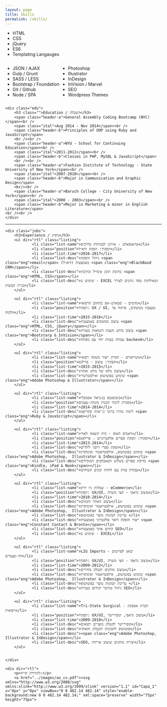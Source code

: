 ```yaml
---
layout: page
title: Skills
permalink: /skills/
---
```

<div class="flex-list">
	<section class="flex-wraps">
		<ul class="flex-col">
			<li>HTML</li>
			<li>CSS</li>
			<li>jQuery</li>
			<li>ES6</li>
			<li>Templating Langauges</li>
		</ul>
		<ul style="display: inline-flex;flex-direction: column;justify-content:space-around;">
			<li>JSON / AJAX</li>
			<li>Gulp / Grunt</li>
			<li>SASS / LESS</li>
			<li>Bootstrap / Foundation</li>
			<li>Git / Github</li>
			<li>Node / SPA</li>
		</ul>
		<ul class="" style="display: inline-flex;flex-direction: column;justify-content:space-around;">
			<li>Photoshop</li>
			<li>Illustrator</li>
			<li>InDesign</li>
			<li>InVision / Marvel</li>
			<li>SEO</li>
			<li>Wordpress Themes</li>
		</ul>
	</section>

	<div class="edu">
		<h3 class="">Education / השכלה</h3>
		<span class="header-a">General Assembly Coding Bootcamp (NYC)</span><br />
		<span class="ital">Aug 2014 - Nov 2014</span><br />
		<span class="header-b">Principles of OOP using Ruby and JavaScript</span>
		<br /><br />
		<span class="header-a">NYU - School for Continuing Education</span><br />
		<span class="ital">2011-2012</span><br />
		<span class="header-b">Classes in PHP, MySQL & JavaScript</span>
		<br /><br />
		<span class="header-a">Fashion Institute of Technology - State University of New York</span><br />
		<span class="ital">2007-2010</span><br />
		<span class="header-b">Major in Communication and Graphic Design</span>
		<br/><br />
		<span class="header-a">Baruch College - City University of New York</span><br />
		<span class="ital">2000 - 2003</span><br />
		<span class="header-b">Major in Marketing & minor in English Literature</span>
	<br /><br />
	</div>
<hr class="divv" />
		  

	<div class="jobs">
		<h3>Experience / ניסיון</h3>
		<ul dir="rtl" class="listing">
		  		<li class="list-name">טראנסאלט - אירגון לבטיחות בדרכים</li>
		  		<li class="position">תפקיד: הפקת דוא״ל</li>
		  		<li class="list-time">2016-2017</li>
		  		<li class="list-desc">ניהול והפקה <span class="eng">email</span> (דוא״ל) באמצעות <span class="eng">BlackBaud CRM</span></li>
		  		<li class="list-desc">כתיבת תוכן אימייל וכתיבת <span class="eng">HTML, CSS</span></li>
		  		<li class="list-desc">שימוש ב - EXCEL ושאילתות מסד נתונים לצורך בניית קבוצות</li>
		</ul>

		<ul dir="rtl" class="listing">
		  		<li class="list-name">מדמים - סטארט-אפ בתחום הרפואי</li>
		  		<li class="position">תפקיד: UX / UI, מעצבת ממשקים, פיתוח צד הלקוח</li>
		  		<li class="list-time">2015-2016</li>
		  		<li class="list-desc">עיצוב ממשקים באמצעות <span class="eng">HTML, CSS, jQuery</span></li>
		  		<li class="list-desc">עיצוב מידע והצגת דוגמאות בעזרת <span class="eng">Bootstarp & InVision</span></li>
		  		<li class="list-desc">עבודה בצוות יחד עם מפתח backend</li>
		</ul>

		<ul dir="rtl" class="listing">
		  		<li class="list-name">נוטריפורם - חברת ייצור משקה רפואי</li>
		  		<li class="position">תפקיד: עיצוב - פרילנס</li>
		  		<li class="list-time">2015-2015</li>
		  		<li class="list-desc">עיצוב מלא של מותג ואתר</li>
		  		<li class="list-desc">שימוש בפוטושופ ואילסטרטור <span class="eng">Adobe Photoshop & Illustrator</span></li>
		</ul>

		<ul dir="rtl" class="listing">
		  		<li class="list-name">בוטקאמפ בג׳נראל אסמבלי</li>
		  		<li class="position">מסגרת לימוד תכנות מונחה-עצמים</li>
		  		<li class="list-time">2014-2014</li>
		  		<li class="list-desc">לימוד מזורז ברובי וג'אווה סקריפט <span class="eng">Ruby & JavaScript</span></li>
		</ul>

		<ul dir="rtl" class="listing">
		  		<li class="list-name">ראנדם האוס - בית הוצאה לאור</li>
		  		<li class="position">תפקיד: הפקת ספרים אלקטרוניים - פרילאנס</li>
		  		<li class="list-time">2013-2014</li>
		  		<li class="list-desc">הפקת ספרי דיסני לילדים</li>
		  		<li class="list-desc">שימוש בפוטושופ, אילסטראטור ואינדסיין <span class="eng">Adobe Photoshop,  Illustrator & InDesign</span></li>
		  		<li class="list-desc">בדיקת ספרים בשלוש הטאבלטים המובילים <span class="eng">Kindle, iPad & Nook</span></li>
		  		<li class="list-desc">עבודת צוות עם לוחות זמנים קשיחים</li>
		</ul>

		<ul dir="rtl" class="listing">
		  		<li class="list-name">שמלות ניו יורק - eCommerce</li>
		  		<li class="position">תפקיד: UX/UI, עיצוב גראפי - חצי משרה</li>
		  		<li class="list-time">2010-2014</li>
		  		<li class="list-desc">עיצוב האתר והמותג</li>
		  		<li class="list-desc">שימוש בפוטושופ, אילסטראטור ואינדסיין <span class="eng">Adobe Photoshop,  Illustrator & InDesign</span></li>
		  		<li class="list-desc">עריכת תמונות מוצר בפוטושופ </li>
		  		<li class="list-desc">ייצור והפקת דואר אלקטרוני באמצעות <span class="eng">Constant Contact & Bronto</span></li>
		  		<li class="list-desc">קידום אתר באמצעות SEO</li>
		  		<li class="list-desc">שימוש ב - EXCEL</li>
		</ul>

		<ul dir="rtl" class="listing">
		  		<li class="list-name">LIG Imports - יבואן לפריטים חד-פעמיים</li>
		  		<li class="position">תפקיד: UX/UI, עיצוב גראפי - חצי משרה</li>
		  		<li class="list-time">2009-2012</li>
		  		<li class="list-desc">עיצוב מותגים וקטלוג מחירים</li>
		  		<li class="list-desc">שימוש בפוטושופ, אילסטראטור ואינדסיין <span class="eng">Adobe Photoshop,  Illustrator & InDesign</span></li>
		  		<li class="list-desc">עריכת תמונות מוצר בפוטושופ </li>
		  		<li class="list-desc">ניהול טוויטר וקידום בעזרת SEO</li>
		</ul>

		<ul dir="rtl" class="listing">
		  		<li class="list-name">Tri-State Surgical - חברת אספקה רפואית</li>
		  		<li class="position">תפקיד: UX/UI, עיצוב גראפי, קופירייטר</li>
		  		<li class="list-time">2009-2010</li>
		  		<li class="list-desc">קופירייטר לקטלוג מוצרים רפואים</li>
		  		<li class="list-desc">פוטושופ לתמונות הקטלוג והאתר</li>
		  		<li class="list-desc"><span class="eng">Adobe Photoshop,  Illustrator & InDesign</span></li>
		  		<li class="list-desc">SEO, יצירת מותגים ועיצוב אריזות</li>
		</ul>


	</div>

	<div dir="rtl">
		<p>להורדת קו״ח:</p>
		<a href="../images/ao_cv.pdf"><svg xmlns="http://www.w3.org/2000/svg" xmlns:xlink="http://www.w3.org/1999/xlink" version="1.1" id="Capa_1" x="0px" y="0px" viewBox="0 0 482.14 482.14" style="enable-background:new 0 0 482.14 482.14;" xml:space="preserve" width="75px" height="75px">
<g>
	<path d="M142.024,310.194c0-8.007-5.556-12.782-15.359-12.782c-4.003,0-6.714,0.395-8.132,0.773v25.69   c1.679,0.378,3.743,0.504,6.588,0.504C135.57,324.379,142.024,319.1,142.024,310.194z" fill="#3cdea5"/>
	<path d="M202.709,297.681c-4.39,0-7.227,0.379-8.905,0.772v56.896c1.679,0.394,4.39,0.394,6.841,0.394   c17.809,0.126,29.424-9.677,29.424-30.449C230.195,307.231,219.611,297.681,202.709,297.681z" fill="#3cdea5"/>
	<path d="M315.458,0H121.811c-28.29,0-51.315,23.041-51.315,51.315v189.754h-5.012c-11.418,0-20.678,9.251-20.678,20.679v125.404   c0,11.427,9.259,20.677,20.678,20.677h5.012v22.995c0,28.305,23.025,51.315,51.315,51.315h264.223   c28.272,0,51.3-23.011,51.3-51.315V121.449L315.458,0z M99.053,284.379c6.06-1.024,14.578-1.796,26.579-1.796   c12.128,0,20.772,2.315,26.58,6.965c5.548,4.382,9.292,11.615,9.292,20.127c0,8.51-2.837,15.745-7.999,20.646   c-6.714,6.32-16.643,9.157-28.258,9.157c-2.585,0-4.902-0.128-6.714-0.379v31.096H99.053V284.379z M386.034,450.713H121.811   c-10.954,0-19.874-8.92-19.874-19.889v-22.995h246.31c11.42,0,20.679-9.25,20.679-20.677V261.748   c0-11.428-9.259-20.679-20.679-20.679h-246.31V51.315c0-10.938,8.921-19.858,19.874-19.858l181.89-0.19v67.233   c0,19.638,15.934,35.587,35.587,35.587l65.862-0.189l0.741,296.925C405.891,441.793,396.987,450.713,386.034,450.713z    M174.065,369.801v-85.422c7.225-1.15,16.642-1.796,26.58-1.796c16.516,0,27.226,2.963,35.618,9.282   c9.031,6.714,14.704,17.416,14.704,32.781c0,16.643-6.06,28.133-14.453,35.224c-9.157,7.612-23.096,11.222-40.125,11.222   C186.191,371.092,178.966,370.446,174.065,369.801z M314.892,319.226v15.996h-31.23v34.973h-19.74v-86.966h53.16v16.122h-33.42   v19.875H314.892z" fill="#3cdea5"/>
</g>
<g>
</g>
<g>
</g>
<g>
</g>
<g>
</g>
<g>
</g>
<g>
</g>
<g>
</g>
<g>
</g>
<g>
</g>
<g>
</g>
<g>
</g>
<g>
</g>
<g>
</g>
<g>
</g>
<g>
</g>
</svg>
</a>
	</div>


</div>

	
